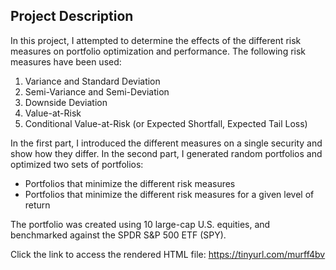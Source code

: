 ## Project Description

In this project, I attempted to determine the effects of the different risk measures on portfolio optimization and performance.
The following risk measures have been used:  

1. Variance and Standard Deviation
2. Semi-Variance and Semi-Deviation
3. Downside Deviation
4. Value-at-Risk
5. Conditional Value-at-Risk (or Expected Shortfall, Expected Tail Loss)

In the first part, I introduced the different measures on a single security and show how they differ. In the second part, I generated
random portfolios and optimized two sets of portfolios:  

- Portfolios that minimize the different risk measures
- Portfolios that minimize the different risk measures for a given level of return

The portfolio was created using 10 large-cap U.S. equities, and benchmarked against the SPDR S&P 500 ETF (SPY).

Click the link to access the rendered HTML file: https://tinyurl.com/murff4bv
